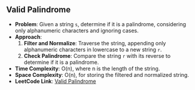 ## Valid Palindrome
- **Problem**: Given a string `s`, determine if it is a palindrome, considering only alphanumeric characters and ignoring cases.
- **Approach**: 
  1. **Filter and Normalize**: Traverse the string, appending only alphanumeric characters in lowercase to a new string `r`.
  2. **Check Palindrome**: Compare the string `r` with its reverse to determine if it is a palindrome.
- **Time Complexity**: O(n), where n is the length of the string.
- **Space Complexity**: O(n), for storing the filtered and normalized string.
- **LeetCode Link**: [Valid Palindrome](https://leetcode.com/problems/valid-palindrome/)
